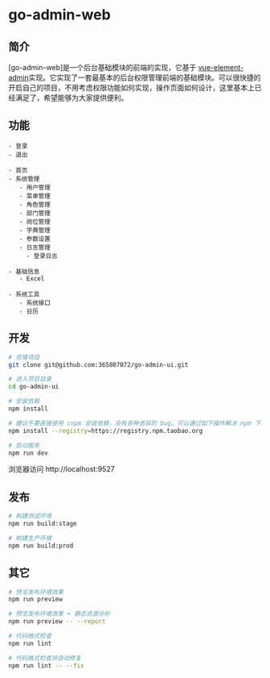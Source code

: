 # go-admin-web

## 简介

[go-admin-web]是一个后台基础模块的前端的实现，它基于 [vue-element-admin](https://panjiachen.github.io/vue-element-admin)实现。它实现了一套最基本的后台权限管理前端的基础模块。可以很快捷的开启自己的项目，不用考虑权限功能如何实现，操作页面如何设计，这里基本上已经满足了，希望能够为大家提供便利。


## 功能

```
- 登录
- 退出

- 首页
- 系统管理
   - 用户管理
   - 菜单管理
   - 角色管理
   - 部门管理
   - 岗位管理
   - 字典管理
   - 参数设置
   - 日志管理
     - 登录日志

- 基础信息
   - Excel

- 系统工具
   - 系统接口
   - 日历

```

## 开发

```bash
# 克隆项目
git clone git@github.com:365807072/go-admin-ui.git

# 进入项目目录
cd go-admin-ui

# 安装依赖
npm install

# 建议不要直接使用 cnpm 安装依赖，会有各种诡异的 bug。可以通过如下操作解决 npm 下载速度慢的问题
npm install --registry=https://registry.npm.taobao.org

# 启动服务
npm run dev
```

浏览器访问 http://localhost:9527

## 发布

```bash
# 构建测试环境
npm run build:stage

# 构建生产环境
npm run build:prod
```

## 其它

```bash
# 预览发布环境效果
npm run preview

# 预览发布环境效果 + 静态资源分析
npm run preview -- --report

# 代码格式检查
npm run lint

# 代码格式检查并自动修复
npm run lint -- --fix
```
